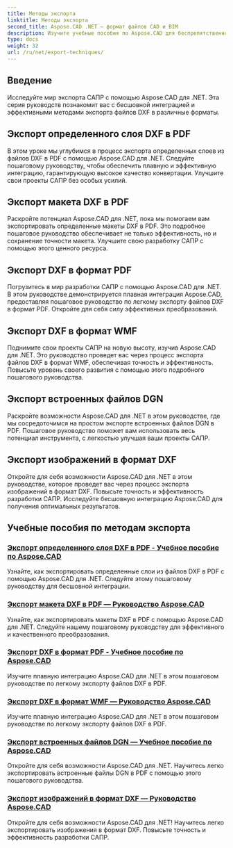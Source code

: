 ```yaml
---
title: Методы экспорта
linktitle: Методы экспорта
second_title: Aspose.CAD .NET — формат файлов CAD и BIM
description: Изучите учебные пособия по Aspose.CAD для беспрепятственной разработки САПР. Изучите эффективные методы легкого экспорта файлов DXF в различные форматы.
type: docs
weight: 32
url: /ru/net/export-techniques/
---
```



## Введение

Исследуйте мир экспорта САПР с помощью Aspose.CAD для .NET. Эта серия руководств познакомит вас с бесшовной интеграцией и эффективными методами экспорта файлов DXF в различные форматы.

## Экспорт определенного слоя DXF в PDF

В этом уроке мы углубимся в процесс экспорта определенных слоев из файлов DXF в PDF с помощью Aspose.CAD для .NET. Следуйте пошаговому руководству, чтобы обеспечить плавную и эффективную интеграцию, гарантирующую высокое качество конвертации. Улучшите свои проекты САПР без особых усилий.

## Экспорт макета DXF в PDF

Раскройте потенциал Aspose.CAD для .NET, пока мы помогаем вам экспортировать определенные макеты DXF в PDF. Это подробное пошаговое руководство обеспечивает не только эффективность, но и сохранение точности макета. Улучшите свою разработку САПР с помощью этого ценного ресурса.

## Экспорт DXF в формат PDF

Погрузитесь в мир разработки САПР с помощью Aspose.CAD для .NET. В этом руководстве демонстрируется плавная интеграция Aspose.CAD, предоставляя пошаговое руководство по легкому экспорту файлов DXF в формат PDF. Откройте для себя силу эффективных преобразований.

## Экспорт DXF в формат WMF

Поднимите свои проекты САПР на новую высоту, изучив Aspose.CAD для .NET. Это руководство проведет вас через процесс экспорта файлов DXF в формат WMF, обеспечивая точность и эффективность. Повысьте уровень своего развития с помощью этого подробного пошагового руководства.

## Экспорт встроенных файлов DGN

Раскройте возможности Aspose.CAD для .NET в этом руководстве, где мы сосредоточимся на простом экспорте встроенных файлов DGN в PDF. Пошаговое руководство поможет вам использовать весь потенциал инструмента, с легкостью улучшая ваши проекты САПР.

## Экспорт изображений в формат DXF

Откройте для себя возможности Aspose.CAD для .NET в этом руководстве, которое проведет вас через процесс экспорта изображений в формат DXF. Повысьте точность и эффективность разработки САПР. Исследуйте бесшовную интеграцию Aspose.CAD для получения оптимальных результатов.
## Учебные пособия по методам экспорта
### [Экспорт определенного слоя DXF в PDF - Учебное пособие по Aspose.CAD](./exporting-dxf-specific-layer-to-pdf/)
Узнайте, как экспортировать определенные слои из файлов DXF в PDF с помощью Aspose.CAD для .NET. Следуйте этому пошаговому руководству для бесшовной интеграции.
### [Экспорт макета DXF в PDF — Руководство Aspose.CAD](./exporting-dxf-specific-layout-to-pdf/)
Узнайте, как экспортировать макеты DXF в PDF с помощью Aspose.CAD для .NET. Следуйте нашему пошаговому руководству для эффективного и качественного преобразования.
### [Экспорт DXF в формат PDF - Учебное пособие по Aspose.CAD](./exporting-dxf-to-pdf-format/)
Изучите плавную интеграцию Aspose.CAD для .NET в этом пошаговом руководстве по легкому экспорту файлов DXF в PDF.
### [Экспорт DXF в формат WMF — Руководство Aspose.CAD](./exporting-dxf-to-wmf-format/)
Изучите плавную интеграцию Aspose.CAD для .NET в этом пошаговом руководстве по легкому экспорту файлов DXF в PDF.
### [Экспорт встроенных файлов DGN — Учебное пособие по Aspose.CAD](./exporting-embedded-dgn-files/)
Откройте для себя возможности Aspose.CAD для .NET. Научитесь легко экспортировать встроенные файлы DGN в PDF с помощью этого пошагового руководства.
### [Экспорт изображений в формат DXF — Руководство Aspose.CAD](./exporting-images-to-dxf-format/)
Откройте для себя возможности Aspose.CAD для .NET! Научитесь легко экспортировать изображения в формат DXF. Повысьте точность и эффективность разработки САПР.